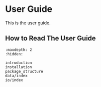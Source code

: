 # User Guide

This is the user guide.


## How to Read The User Guide


```{toctree}
:maxdepth: 2
:hidden:

introduction
installation
package_structure
data/index
io/index
```
